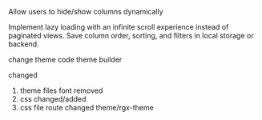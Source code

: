 Allow users to hide/show columns dynamically

<!-- Allow users to sort by multiple columns -->

Implement lazy loading with an infinite scroll experience instead of paginated views.
Save column order, sorting, and filters in local storage or backend.

<!-- clear sorting popup (important) -->

change theme code
theme builder
<!-- row checkbox selection (single/all) (important) -->

<!-- column width (important) -->



changed 
1. theme files font removed 
2. css changed/added
3. css file route changed theme/rgx-theme
